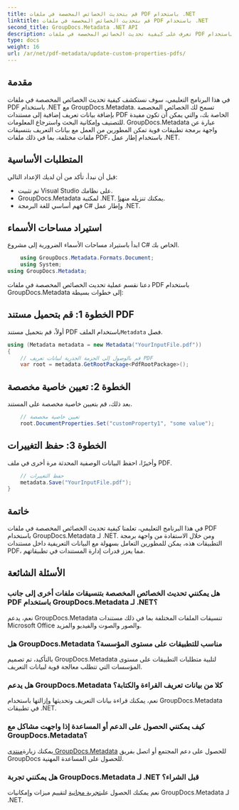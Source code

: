 ```yaml
---
title: قم بتحديث الخصائص المخصصة في ملفات PDF باستخدام .NET
linktitle: قم بتحديث الخصائص المخصصة في ملفات PDF باستخدام .NET
second_title: GroupDocs.Metadata .NET API
description: تعرف على كيفية تحديث الخصائص المخصصة في ملفات PDF باستخدام .NET مع GroupDocs.Metadata. خطوات بسيطة لمعالجة بيانات تعريف PDF بكفاءة.
type: docs
weight: 16
url: /ar/net/pdf-metadata/update-custom-properties-pdfs/
---
```

## مقدمة
في هذا البرنامج التعليمي، سوف نستكشف كيفية تحديث الخصائص المخصصة في ملفات PDF باستخدام .NET مع GroupDocs.Metadata. تسمح لك الخصائص المخصصة بإضافة بيانات تعريف إضافية إلى مستندات PDF الخاصة بك، والتي يمكن أن تكون مفيدة للتصنيف وإمكانية البحث واسترجاع المعلومات. GroupDocs.Metadata عبارة عن واجهة برمجة تطبيقات قوية تمكن المطورين من العمل مع بيانات التعريف بتنسيقات ملفات مختلفة، بما في ذلك ملفات PDF، باستخدام إطار عمل .NET.
## المتطلبات الأساسية
قبل أن نبدأ، تأكد من أن لديك الإعداد التالي:
- تم تثبيت Visual Studio على نظامك.
-  GroupDocs.Metadata لمكتبة .NET. يمكنك تنزيله من[هنا](https://releases.groupdocs.com/metadata/net/).
- فهم أساسي للغة البرمجة C# وإطار عمل .NET.

## استيراد مساحات الأسماء
ابدأ باستيراد مساحات الأسماء الضرورية إلى مشروع C# الخاص بك.
```csharp
    using GroupDocs.Metadata.Formats.Document;
    using System;
using GroupDocs.Metadata;
```

دعنا نقسم عملية تحديث الخصائص المخصصة في ملفات PDF باستخدام GroupDocs.Metadata إلى خطوات بسيطة:
## الخطوة 1: قم بتحميل مستند PDF
 أولاً، قم بتحميل مستند PDF باستخدام الملف`Metadata` فصل.
```csharp
using (Metadata metadata = new Metadata("YourInputFile.pdf"))
{
    // قم بالوصول إلى الحزمة الجذرية لبيانات تعريف PDF
    var root = metadata.GetRootPackage<PdfRootPackage>();
```
## الخطوة 2: تعيين خاصية مخصصة
بعد ذلك، قم بتعيين خاصية مخصصة على المستند.
```csharp
    // تعيين خاصية مخصصة
    root.DocumentProperties.Set("customProperty1", "some value");
```
## الخطوة 3: حفظ التغييرات
وأخيرًا، احفظ البيانات الوصفية المحدثة مرة أخرى في ملف PDF.
```csharp
    // حفظ التغييرات
    metadata.Save("YourInputFile.pdf");
}
```

## خاتمة
في هذا البرنامج التعليمي، تعلمنا كيفية تحديث الخصائص المخصصة في ملفات PDF باستخدام GroupDocs.Metadata لـ .NET. ومن خلال الاستفادة من واجهة برمجة التطبيقات هذه، يمكن للمطورين التعامل بسهولة مع البيانات التعريفية داخل مستندات PDF، مما يعزز قدرات إدارة المستندات في تطبيقاتهم.

## الأسئلة الشائعة
### هل يمكنني تحديث الخصائص المخصصة بتنسيقات ملفات أخرى إلى جانب PDF باستخدام GroupDocs.Metadata لـ .NET؟
نعم، يدعم GroupDocs.Metadata تنسيقات الملفات المختلفة بما في ذلك مستندات Microsoft Office والصور والصوت والفيديو والمزيد.
### هل GroupDocs.Metadata مناسب للتطبيقات على مستوى المؤسسة؟
بالتأكيد، تم تصميم GroupDocs.Metadata لتلبية متطلبات التطبيقات على مستوى المؤسسات التي تتطلب معالجة قوية لبيانات التعريف.
### هل يدعم GroupDocs.Metadata كلا من بيانات تعريف القراءة والكتابة؟
نعم، يمكنك قراءة بيانات التعريف وتحديثها وإزالتها باستخدام GroupDocs.Metadata في تطبيقات .NET.
### كيف يمكنني الحصول على الدعم أو المساعدة إذا واجهت مشاكل مع GroupDocs.Metadata؟
 يمكنك زيارة[منتدى GroupDocs.Metadata](https://forum.groupdocs.com/c/metadata/14) للحصول على دعم المجتمع أو اتصل بفريق GroupDocs للحصول على المساعدة المهنية.
### هل يمكنني تجربة GroupDocs.Metadata لـ .NET قبل الشراء؟
 نعم يمكنك الحصول على[تجربة مجانية](https://releases.groupdocs.com/) لتقييم ميزات وإمكانيات GroupDocs.Metadata لـ .NET.